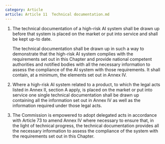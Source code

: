 ```yaml
---
category: Article
article: Article 11  Technical documentation.md
---
```


1. The technical documentation of a high-risk AI system shall be drawn up before that system is placed on the market or put into service and shall be kept up-to date.

	The technical documentation shall be drawn up in such a way to demonstrate that the high-risk AI system complies with the requirements set out in this Chapter and provide national competent authorities and notified bodies with all the necessary information to assess the compliance of the AI system with those requirements. It shall contain, at a minimum, the elements set out in Annex IV.

2. Where a high-risk AI system related to a product, to which the legal acts listed in Annex II, section A apply, is placed on the market or put into service one single technical documentation shall be drawn up containing all the information set out in Annex IV as well as the information required under those legal acts.

3. The Commission is empowered to adopt delegated acts in accordance with Article 73 to amend Annex IV where necessary to ensure that, in the light of technical progress, the technical documentation provides all the necessary information to assess the compliance of the system with the requirements set out in this Chapter.